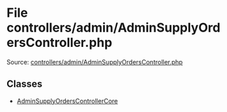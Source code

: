 File controllers/admin/AdminSupplyOrdersController.php
=========
Source: [controllers/admin/AdminSupplyOrdersController.php](https://github.com/PrestaShop/PrestaShop/blob/1.6.1.1/controllers/admin/AdminSupplyOrdersController.php)


Classes
-------

* [AdminSupplyOrdersControllerCore](class.AdminSupplyOrdersControllerCore.md)

